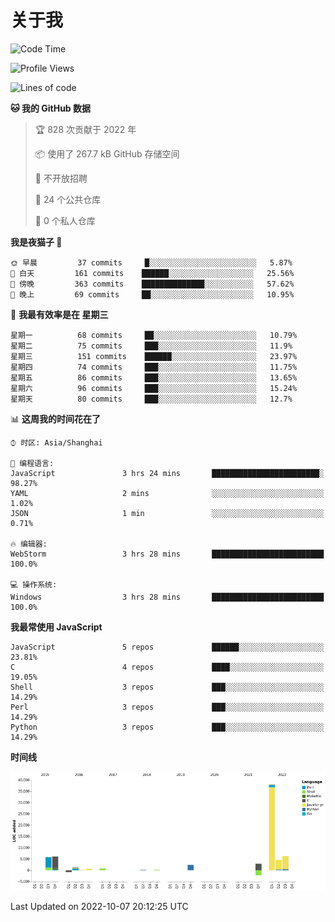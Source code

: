 # 关于我

<!--START_SECTION:waka-->
![Code Time](http://img.shields.io/badge/Code%20Time-658%20hrs%2043%20mins-blue)

![Profile Views](http://img.shields.io/badge/%E4%B8%AA%E4%BA%BA%E8%B5%84%E6%96%99%E8%A7%82%E7%9C%8B%E6%AC%A1%E6%95%B0-0-blue)

![Lines of code](https://img.shields.io/badge/%E4%BB%8E%E3%80%8CHello%20World%E3%80%8D%E8%B5%B7%E6%88%91%E5%B7%B2%E7%BB%8F%E5%86%99%E4%BA%86-67%20Thousand%20%E8%A1%8C%E4%BB%A3%E7%A0%81-blue)

**🐱 我的 GitHub 数据** 

> 🏆 828 次贡献于 2022 年
 > 
> 📦  使用了 267.7 kB GitHub 存储空间 
 > 
> 🚫 不开放招聘
 > 
> 📜 24 个公共仓库 
 > 
> 🔑 0 个私人仓库  
 > 
**我是夜猫子 🦉** 

```text
🌞 早晨         37 commits     █░░░░░░░░░░░░░░░░░░░░░░░░   5.87% 
🌆 白天         161 commits    ██████░░░░░░░░░░░░░░░░░░░   25.56% 
🌃 傍晚         363 commits    ██████████████░░░░░░░░░░░   57.62% 
🌙 晚上         69 commits     ██░░░░░░░░░░░░░░░░░░░░░░░   10.95%

```
📅 **我最有效率是在 星期三** 

```text
星期一          68 commits     ██░░░░░░░░░░░░░░░░░░░░░░░   10.79% 
星期二          75 commits     ███░░░░░░░░░░░░░░░░░░░░░░   11.9% 
星期三          151 commits    ██████░░░░░░░░░░░░░░░░░░░   23.97% 
星期四          74 commits     ███░░░░░░░░░░░░░░░░░░░░░░   11.75% 
星期五          86 commits     ███░░░░░░░░░░░░░░░░░░░░░░   13.65% 
星期六          96 commits     ███░░░░░░░░░░░░░░░░░░░░░░   15.24% 
星期天          80 commits     ███░░░░░░░░░░░░░░░░░░░░░░   12.7%

```


📊 **这周我的时间花在了** 

```text
⌚︎ 时区: Asia/Shanghai

💬 编程语言: 
JavaScript               3 hrs 24 mins       ████████████████████████░   98.27% 
YAML                     2 mins              ░░░░░░░░░░░░░░░░░░░░░░░░░   1.02% 
JSON                     1 min               ░░░░░░░░░░░░░░░░░░░░░░░░░   0.71%

🔥 编辑器: 
WebStorm                 3 hrs 28 mins       █████████████████████████   100.0%

💻 操作系统: 
Windows                  3 hrs 28 mins       █████████████████████████   100.0%

```

**我最常使用 JavaScript** 

```text
JavaScript               5 repos             ██████░░░░░░░░░░░░░░░░░░░   23.81% 
C                        4 repos             ████░░░░░░░░░░░░░░░░░░░░░   19.05% 
Shell                    3 repos             ███░░░░░░░░░░░░░░░░░░░░░░   14.29% 
Perl                     3 repos             ███░░░░░░░░░░░░░░░░░░░░░░   14.29% 
Python                   3 repos             ███░░░░░░░░░░░░░░░░░░░░░░   14.29%

```


**时间线**

![Chart not found](https://raw.githubusercontent.com/Arondight/Arondight/master/charts/bar_graph.png) 


 Last Updated on 2022-10-07 20:12:25 UTC
<!--END_SECTION:waka-->
